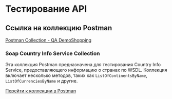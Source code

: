 # Тестирование API

## Ссылка на коллекцию Postman

[Postman Collection - QA DemoShopping](https://www.postman.com/sartr/workspace/qademoshopping/collection/40972255-de278550-caf5-48ab-affe-9fa383882124?action=share&creator=40972255&active-environment=40972255-a3ee1a91-cdca-4e6b-ac56-d69b6ff1f65d)

### Soap Country Info Service Collection

Эта коллекция Postman предназначена для тестирования Country Info Service, предоставляющего информацию о странах по WSDL. Коллекция включает несколько методов, таких как `ListOfContinentsByName`, `ListOfCurrenciesByName` и другие.


[Перейти к коллекции в Postman](https://www.postman.com/sartr/workspace/soap-country-info-service/collection/40972255-9d82bc7a-b179-4889-9f80-a4743c84b7a9?action=share&creator=40972255)
